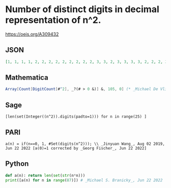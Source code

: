 # Number of distinct digits in decimal representation of n^2\.
https://oeis.org/A309432
## JSON
```JSON
[1, 1, 1, 1, 2, 2, 2, 2, 2, 2, 2, 2, 2, 3, 3, 2, 3, 3, 3, 3, 2, 2, 2, 3, 3, 3, 2, 3, 3, 3, 2, 3, 4, 4, 3, 3, 4, 4, 2, 3, 3, 3, 4, 4, 4, 3, 3, 3, 4, 4, 3, 4, 4, 4, 4, 4, 3, 4, 3, 4, 3, 4, 3, 3, 4, 3, 4, 3, 3, 4, 3, 4, 4, 4, 4, 3, 3, 3, 4, 4, 3, 3, 4, 3, 4, 3, 4]
```
## Mathematica
```Mathematica
Array[Count[DigitCount[#^2], _?(# > 0 &)] &, 105, 0] (* _Michael De Vlieger_, Jun 22 2022 *)
```
## Sage
```Sage
[len(set(Integer((n^2)).digits(padto=1))) for n in range(25) ]
```
## PARI
```PARI
a(n) = if(n==0, 1, #Set(digits(n^2))); \\ _Jinyuan Wang_, Aug 02 2019, Jun 22 2022 [a(0)=1 corrected by _Georg Fischer_, Jun 22 2022]
```
## Python
```Python
def a(n): return len(set(str(n*n)))
print([a(n) for n in range(87)]) # _Michael S. Branicky_, Jun 22 2022
```
